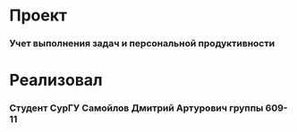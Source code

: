 # Проект
### Учет выполнения задач и персональной продуктивности
# Реализовал
### Студент СурГУ Самойлов Дмитрий Артурович группы 609-11